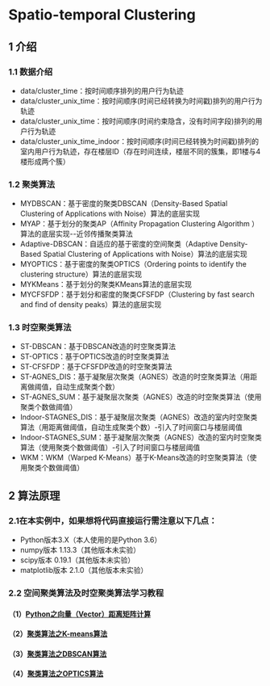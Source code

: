 # Spatio-temporal Clustering

## 1 介绍
### 1.1 数据介绍
* data/cluster_time：按时间顺序排列的用户行为轨迹
* data/cluster_unix_time：按时间顺序(时间已经转换为时间戳)排列的用户行为轨迹
* data/cluster_unix_time：按时间顺序(时间约束隐含，没有时间字段)排列的用户行为轨迹
* data/cluster_unix_time_indoor：按时间顺序(时间已经转换为时间戳)排列的室内用户行为轨迹，存在楼层ID（存在时间连续，楼层不同的簇集，即1楼与4楼形成两个簇）

### 1.2 聚类算法

* MYDBSCAN：基于密度的聚类DBSCAN（Density-Based Spatial Clustering of Applications with Noise）算法的底层实现
* MYAP：基于划分的聚类AP（Affinity Propagation Clustering Algorithm ）算法的底层实现--近邻传播聚类算法
* Adaptive-DBSCAN：自适应的基于密度的空间聚类（Adaptive Density-Based Spatial Clustering of Applications with Noise）算法的底层实现
* MYOPTICS：基于密度的聚类OPTICS（Ordering points to identify the clustering structure）算法的底层实现
* MYKMeans：基于划分的聚类KMeans算法的底层实现
* MYCFSFDP：基于划分和密度的聚类CFSFDP（Clustering by fast search and find of density peaks）算法的底层实现

### 1.3 时空聚类算法

* ST-DBSCAN：基于DBSCAN改造的时空聚类算法
* ST-OPTICS：基于OPTICS改造的时空聚类算法
* ST-CFSFDP：基于CFSFDP改造的时空聚类算法
* ST-AGNES_DIS：基于凝聚层次聚类（AGNES）改造的时空聚类算法（用距离做阈值，自动生成聚类个数）
* ST-AGNES_SUM：基于凝聚层次聚类（AGNES）改造的时空聚类算法（使用聚类个数做阈值）
* Indoor-STAGNES_DIS：基于凝聚层次聚类（AGNES）改造的室内时空聚类算法（用距离做阈值，自动生成聚类个数）-引入了时间窗口与楼层阈值
* Indoor-STAGNES_SUM：基于凝聚层次聚类（AGNES）改造的室内时空聚类算法（使用聚类个数做阈值）-引入了时间窗口与楼层阈值
* WKM：WKM（Warped K-Means）基于K-Means改造的时空聚类算法（使用聚类个数做阈值）

## 2 算法原理

### 2.1在本实例中，如果想将代码直接运行需注意以下几点：

* Python版本3.X（本人使用的是Python 3.6）
* numpy版本 1.13.3（其他版本未实验）
* scipy版本 0.19.1（其他版本未实验）
* matplotlib版本 2.1.0（其他版本未实验）

### 2.2 空间聚类算法及时空聚类算法学习教程

#### （1）[Python之向量（Vector）距离矩阵计算](https://blog.csdn.net/LoveCarpenter/article/details/85048291)
#### （2）[聚类算法之K-means算法](https://blog.csdn.net/LoveCarpenter/article/details/85048822)
#### （3）[聚类算法之DBSCAN算法](https://blog.csdn.net/LoveCarpenter/article/details/85048944)
#### （4）[聚类算法之OPTICS算法](https://blog.csdn.net/LoveCarpenter/article/details/85049135)
